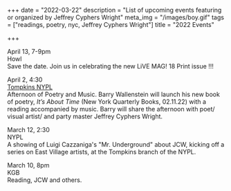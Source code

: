+++
date = "2022-03-22"
description = "List of upcoming events featuring or organized by Jeffrey Cyphers Wright"
meta_img = "/images/boy.gif"
tags = ["readings, poetry, nyc, Jeffrey Cyphers Wright"]
title = "2022 Events"

+++

April 13, 7-9pm  
Howl  
Save the date. Join us in celebrating the new LiVE MAG! 18 Print issue !!!

April 2, 4:30  
[Tompkins NYPL](https://www.nypl.org/events/programs/2022/04/02/afternoon-music-poetry?nref=513783)  
Afternoon of Poetry and Music. Barry Wallenstein will launch his new book of poetry, _It’s About Time_ (New York Quarterly Books, 02.11.22) with a reading accompanied by music. Barry will share the afternoon with poet/ visual artist/ and party master Jeffrey Cyphers Wright.

March 12, 2:30  
NYPL  
A showing of Luigi Cazzaniga's "Mr. Underground" about JCW, kicking off a series on East Village artists, at the Tompkins branch of the NYPL.

March 10, 8pm  
KGB  
Reading, JCW and others.



